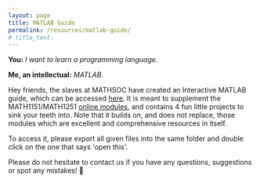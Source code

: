 ```yaml
---
layout: page
title: MATLAB Guide
permalink: /resources/matlab-guide/
# title_text:
---
```


**You:** _I want to learn a programming language._

**Me, an intellectual:** _MATLAB._

Hey friends, the slaves at MATHSOC have created an Interactive MATLAB guide, which can be accessed [here](/assets/files/MATLAB_Guide.zip). It is meant to supplement the MATH1151/MATH1251 <a href="https://www.maths.unsw.edu.au/sites/default/files/MatlabSelfPaced/index.html" target="_blank">online modules</a>, and contains 4 fun little projects to sink your teeth into. Note that it builds on, and does not replace, those modules which are excellent and comprehensive resources in itself.

To access it, please export all given files into the same folder and double click on the one that says 'open this'.

Please do not hesitate to contact us if you have any questions, suggestions or spot any mistakes! 🙂
